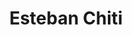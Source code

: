 ---
title: "Esteban Chiti"
url: /ciudad-autonoma-de-buenos-aires/esteban-chiti/
shop: Autowerkstatt
---